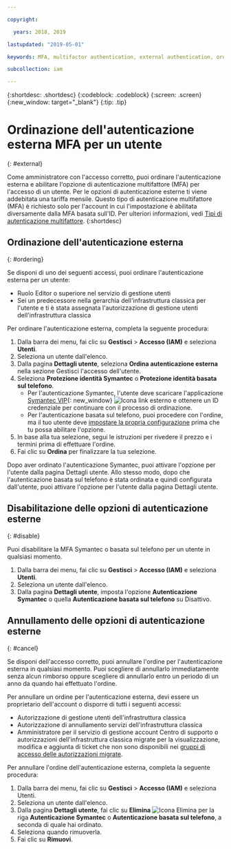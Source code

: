 ```yaml
---

copyright:

  years: 2018, 2019

lastupdated: "2019-05-01"

keywords: MFA, multifactor authentication, external authentication, order authentication, Symantec, phone-based authentication, cancel authentication order

subcollection: iam

---
```


{:shortdesc: .shortdesc}
{:codeblock: .codeblock}
{:screen: .screen}
{:new_window: target="_blank"}
{:tip: .tip}

# Ordinazione dell'autenticazione esterna MFA per un utente
{: #external}

Come amministratore con l'accesso corretto, puoi ordinare l'autenticazione esterna e abilitare l'opzione di autenticazione multifattore (MFA) per l'accesso di un utente. Per le opzioni di autenticazione esterne ti viene addebitata una tariffa mensile. Questo tipo di autenticazione multifattore (MFA) è richiesto solo per l'account in cui l'impostazione è abilitata diversamente dalla MFA basata sull'ID. Per ulteriori informazioni, vedi [Tipi di autenticazione multifattore](/docs/iam?topic=iam-types#types).
{:shortdesc}

## Ordinazione dell'autenticazione esterna
{: #ordering}

Se disponi di uno dei seguenti accessi, puoi ordinare l'autenticazione esterna per un utente:

* Ruolo Editor o superiore nel servizio di gestione utenti
* Sei un predecessore nella gerarchia dell'infrastruttura classica per l'utente e ti è stata assegnata l'autorizzazione di gestione utenti dell'infrastruttura classica

Per ordinare l'autenticazione esterna, completa la seguente procedura:

1. Dalla barra dei menu, fai clic su **Gestisci** &gt; **Accesso (IAM)** e seleziona **Utenti**.
2. Seleziona un utente dall'elenco.
3. Dalla pagina **Dettagli utente**, seleziona **Ordina autenticazione esterna** nella sezione Gestisci l'accesso dell'utente.
4. Seleziona **Protezione identità Symantec** o **Protezione identità basata sul telefono**.
    * Per l'autenticazione Symantec, l'utente deve scaricare l'applicazione [Symantec VIP](https://vip.symantec.com/){: new_window} ![Icona link esterno](../icons/launch-glyph.svg) e ottenere un ID credenziale per continuare con il processo di ordinazione.
    * Per l'autenticazione basata sul telefono, puoi procedere con l'ordine, ma il tuo utente deve [impostare la propria configurazione](/docs/account?topic=account-login-settings#setting-up-phone-based-authentication) prima che tu possa abilitare l'opzione.
5. In base alla tua selezione, segui le istruzioni per rivedere il prezzo e i termini prima di effettuare l'ordine.
6. Fai clic su **Ordina** per finalizzare la tua selezione.

Dopo aver ordinato l'autenticazione Symantec, puoi attivare l'opzione per l'utente dalla pagina Dettagli utente. Allo stesso modo, dopo che l'autenticazione basata sul telefono è stata ordinata e quindi configurata dall'utente, puoi attivare l'opzione per l'utente dalla pagina Dettagli utente.

## Disabilitazione delle opzioni di autenticazione esterne
{: #disable}

Puoi disabilitare la MFA Symantec o basata sul telefono per un utente in qualsiasi momento.

1. Dalla barra dei menu, fai clic su **Gestisci** &gt; **Accesso (IAM)** e seleziona **Utenti**.
2. Seleziona un utente dall'elenco.
3. Dalla pagina **Dettagli utente**, imposta l'opzione **Autenticazione Symantec** o quella **Autenticazione basata sul telefono** su Disattivo.

## Annullamento delle opzioni di autenticazione esterne
{: #cancel}

Se disponi dell'accesso corretto, puoi annullare l'ordine per l'autenticazione esterna in qualsiasi momento. Puoi scegliere di annullarlo immediatamente senza alcun rimborso oppure scegliere di annullarlo entro un periodo di un anno da quando hai effettuato l'ordine.

Per annullare un ordine per l'autenticazione esterna, devi essere un proprietario dell'account o disporre di tutti i seguenti accessi:

* Autorizzazione di gestione utenti dell'infrastruttura classica
* Autorizzazione di annullamento servizi dell'infrastruttura classica
* Amministratore per il servizio di gestione account Centro di supporto o autorizzazioni dell'infrastruttura classica migrate per la visualizzazione, modifica e aggiunta di ticket che non sono disponibili nei [gruppi di accesso delle autorizzazioni migrate](/docs/iam?topic=iam-migrated_permissions).

Per annullare l'ordine dell'autenticazione esterna, completa la seguente procedura:

1. Dalla barra dei menu, fai clic su **Gestisci** &gt; **Accesso (IAM)** e seleziona Utenti.
2. Seleziona un utente dall'elenco.
3. Dalla pagina **Dettagli utente**, fai clic su **Elimina** ![Icona Elimina](../icons/icon_trash.svg) per la riga **Autenticazione Symantec** o **Autenticazione basata sul telefono**, a seconda di quale hai ordinato.
4. Seleziona quando rimuoverla.
5. Fai clic su **Rimuovi**.
